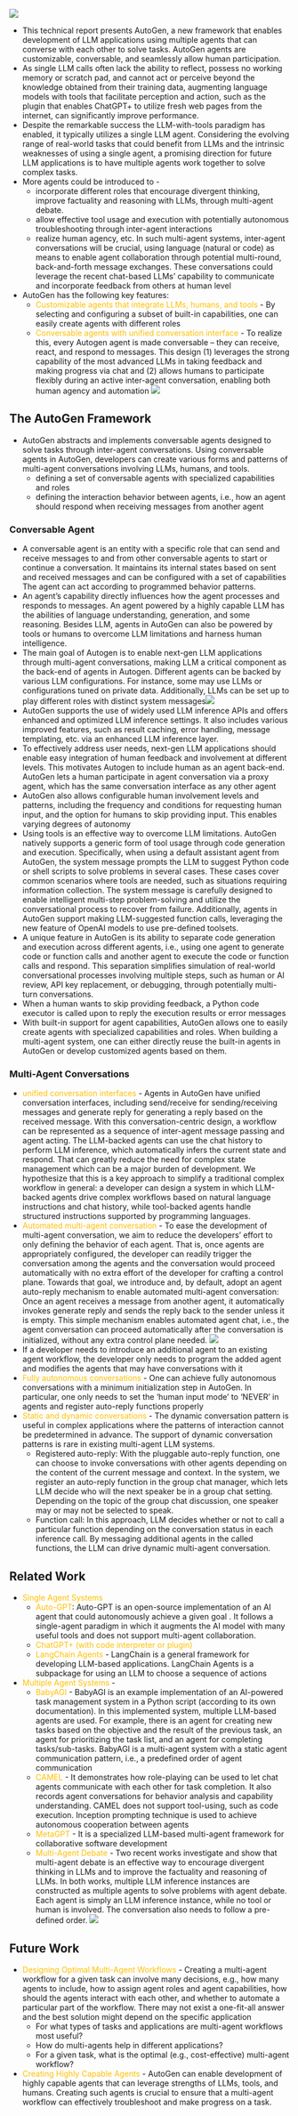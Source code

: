 ![](../Images/Pasted%20image%2020230929182930.png)
- This technical report presents AutoGen, a new framework that enables development of LLM applications using multiple agents that can converse with each other to solve tasks. AutoGen agents are customizable, conversable, and seamlessly allow human participation.
- As single LLM calls often lack the ability to reflect, possess no working memory or scratch pad, and cannot act or perceive beyond the knowledge obtained from their training data, augmenting language models with tools that facilitate perception and action, such as the plugin that enables ChatGPT+ to utilize fresh web pages from the internet, can significantly improve performance.
- Despite the remarkable success the LLM-with-tools paradigm has enabled, it typically utilizes a single LLM agent. Considering the evolving range of real-world tasks that could benefit from LLMs and the intrinsic weaknesses of using a single agent, a promising direction for future LLM applications is to have multiple agents work together to solve complex tasks.
- More agents could be introduced to -
	- incorporate different roles that encourage divergent thinking, improve factuality and reasoning with LLMs, through multi-agent debate.
	- allow effective tool usage and execution with potentially autonomous troubleshooting through inter-agent interactions
	- realize human agency, etc. In such multi-agent systems, inter-agent conversations will be crucial, using language (natural or code) as means to enable agent collaboration through potential multi-round, back-and-forth message exchanges. These conversations could leverage the recent chat-based LLMs’ capability to communicate and incorporate feedback from others at human level
- AutoGen has the following key features:
	- <span style="color:#ffc000">Customizable agents that integrate LLMs, humans, and tools</span> - By selecting and configuring a subset of built-in capabilities, one can easily create agents with different roles
	- <span style="color:#ffc000">Conversable agents with unified conversation interface</span> - To realize this, every Autogen agent is made conversable – they can receive, react, and respond to messages. This design (1) leverages the strong capability of the most advanced LLMs in taking feedback and making progress via chat and (2) allows humans to participate flexibly during an active inter-agent conversation, enabling both human agency and automation
![](../Images/Pasted%20image%2020230929185553.png)
## The AutoGen Framework

- AutoGen abstracts and implements conversable agents designed to solve tasks through inter-agent conversations. Using conversable agents in AutoGen, developers can create various forms and patterns of multi-agent conversations involving LLMs, humans, and tools.
	- defining a set of conversable agents with specialized capabilities and roles
	- defining the interaction behavior between agents, i.e., how an agent should respond when receiving messages from another agent
### Conversable Agent
 - A conversable agent is an entity with a specific role that can send and receive messages to and from other conversable agents to start or continue a conversation. It maintains its internal states based on sent and received messages and can be configured with a set of capabilities The agent can act according to programmed behavior patterns.
 - An agent’s capability directly influences how the agent processes and responds to messages. An agent powered by a highly capable LLM has the abilities of language understanding, generation, and some reasoning. Besides LLM, agents in AutoGen can also be powered by tools or humans to overcome LLM limitations and harness human intelligence.
 - The main goal of Autogen is to enable next-gen LLM applications through multi-agent conversations, making LLM a critical component as the back-end of agents in Autogen. Different agents can be backed by various LLM configurations. For instance, some may use LLMs or configurations tuned on private data. Additionally, LLMs can be set up to play different roles with distinct system messages![](../Images/Pasted%20image%2020230930230150.png)
 - AutoGen supports the use of widely used LLM inference APIs and offers enhanced and optimized LLM inference settings. It also includes various improved features, such as result caching, error handling, message templating, etc. via an enhanced LLM inference layer.
 - To effectively address user needs, next-gen LLM applications should enable easy integration of human feedback and involvement at different levels. This motivates Autogen to include human as an agent back-end. AutoGen lets a human participate in agent conversation via a proxy agent, which has the same conversation interface as any other agent
 - AutoGen also allows configurable human involvement levels and patterns, including the frequency and conditions for requesting human input, and the option for humans to skip providing input. This enables varying degrees of autonomy
 - Using tools is an effective way to overcome LLM limitations. AutoGen natively supports a generic form of tool usage through code generation and execution. Specifically, when using a default assistant agent from AutoGen, the system message prompts the LLM to suggest Python code or shell scripts to solve problems in several cases. These cases cover common scenarios where tools are needed, such as situations requiring information collection. The system message is carefully designed to enable intelligent multi-step problem-solving and utilize the conversational process to recover from failure. Additionally, agents in AutoGen support making LLM-suggested function calls, leveraging the new feature of OpenAI models to use pre-defined toolsets.
 - A unique feature in AutoGen is its ability to separate code generation and execution across different agents, i.e., using one agent to generate code or function calls and another agent to execute the code or function calls and respond. This separation simplifies simulation of real-world conversational processes involving multiple steps, such as human or AI review, API key replacement, or debugging, through potentially multi-turn conversations.
 - When a human wants to skip providing feedback, a Python code executor is called upon to reply the execution results or error messages
 - With built-in support for agent capabilities, AutoGen allows one to easily create agents with specialized capabilities and roles. When building a multi-agent system, one can either directly reuse the built-in agents in AutoGen or develop customized agents based on them.
### Multi-Agent Conversations
- <span style="color:#ffc000">unified conversation interfaces</span> - Agents in AutoGen have unified conversation interfaces, including send/receive for sending/receiving messages and generate reply for generating a reply based on the received message. With this conversation-centric design, a workflow can be represented as a sequence of inter-agent message passing and agent acting. The LLM-backed agents can use the chat history to perform LLM inference, which automatically infers the current state and respond. That can greatly reduce the need for complex state management which can be a major burden of development. We hypothesize that this is a key approach to simplify a traditional complex workflow in general: a developer can design a system in which LLM-backed agents drive complex workflows based on natural language instructions and chat history, while tool-backed agents handle structured instructions supported by programming languages.
- <span style="color:#ffc000">Automated multi-agent conversation</span> - To ease the development of multi-agent conversation, we aim to reduce the developers’ effort to only defining the behavior of each agent. That is, once agents are appropriately configured, the developer can readily trigger the conversation among the agents and the conversation would proceed automatically with no extra effort of the developer for crafting a control plane. Towards that goal, we introduce and, by default, adopt an agent auto-reply mechanism to enable automated multi-agent conversation: Once an agent receives a message from another agent, it automatically invokes generate reply and sends the reply back to the sender unless it is empty. This simple mechanism enables automated agent chat, i.e., the agent conversation can proceed automatically after the conversation is initialized, without any extra control plane needed. ![](../Images/Pasted%20image%2020230930232810.png)
- If a developer needs to introduce an additional agent to an existing agent workflow, the developer only needs to program the added agent and modifies the agents that may have conversations with it
- <span style="color:#ffc000">Fully autonomous conversations</span> - One can achieve fully autonomous conversations with a minimum initialization step in AutoGen. In particular, one only needs to set the ‘human input mode’ to ‘NEVER’ in agents and register auto-reply functions properly
- <span style="color:#ffc000">Static and dynamic conversations</span> - The dynamic conversation pattern is useful in complex applications where the patterns of interaction cannot be predetermined in advance. The support of dynamic conversation patterns is rare in existing multi-agent LLM systems.
	- Registered auto-reply: With the pluggable auto-reply function, one can choose to invoke conversations with other agents depending on the content of the current message and context. In the system, we register an auto-reply function in the group chat manager, which lets LLM decide who will the next speaker be in a group chat setting. Depending on the topic of the group chat discussion, one speaker may or may not be selected to speak.
	- Function call: In this approach, LLM decides whether or not to call a particular function depending on the conversation status in each inference call. By messaging additional agents in the called functions, the LLM can drive dynamic multi-agent conversation.
## Related Work
- <span style="color:#ffc000">Single Agent Systems</span>
	- <span style="color:#ffc000">Auto-GPT</span>: Auto-GPT is an open-source implementation of an AI agent that could autonomously achieve a given goal . It follows a single-agent paradigm in which it augments the AI model with many useful tools and does not support multi-agent collaboration.
	- <span style="color:#ffc000">ChatGPT+ (with code interpreter or plugin)</span>
	- <span style="color:#ffc000">LangChain Agents</span> - LangChain is a general framework for developing LLM-based applications. LangChain Agents is a subpackage for using an LLM to choose a sequence of actions
- <span style="color:#ffc000">Multiple Agent Systems</span> - 
	- <span style="color:#ffc000">BabyAGI</span> - BabyAGI is an example implementation of an AI-powered task management system in a Python script (according to its own documentation). In this implemented system, multiple LLM-based agents are used. For example, there is an agent for creating new tasks based on the objective and the result of the previous task, an agent for prioritizing the task list, and an agent for completing tasks/sub-tasks. BabyAGI is a multi-agent system with a static agent communication pattern, i.e., a predefined order of agent communication
	- <span style="color:#ffc000">CAMEL</span> - It demonstrates how role-playing can be used to let chat agents communicate with each other for task completion. It also records agent conversations for behavior analysis and capability understanding. CAMEL does not support tool-using, such as code execution. Inception prompting technique is used to achieve autonomous cooperation between agents
	- <span style="color:#ffc000">MetaGPT</span> - It is a specialized LLM-based multi-agent framework for collaborative software development
	- <span style="color:#ffc000">Multi-Agent Debate</span> - Two recent works investigate and show that multi-agent debate is an effective way to encourage divergent thinking in LLMs and to improve the factuality and reasoning of LLMs. In both works, multiple LLM inference instances are constructed as multiple agents to solve problems with agent debate. Each agent is simply an LLM inference instance, while no tool or human is involved. The conversation also needs to follow a pre-defined order.
![](../Images/Pasted%20image%2020231001161005.png)
## Future Work

 - <span style="color:#ffc000">Designing Optimal Multi-Agent Workflows</span> - Creating a multi-agent workflow for a given task can involve many decisions, e.g., how many agents to include, how to assign agent roles and agent capabilities, how should the agents interact with each other, and whether to automate a particular part of the workflow. There may not exist a one-fit-all answer and the best solution might depend on the specific application
	 - For what types of tasks and applications are multi-agent workflows most useful?
	 - How do multi-agents help in different applications?
	 - For a given task, what is the optimal (e.g., cost-effective) multi-agent workflow?
- <span style="color:#ffc000">Creating Highly Capable Agents</span> - AutoGen can enable development of highly capable agents that can leverage strengths of LLMs, tools, and humans. Creating such agents is crucial to ensure that a multi-agent workflow can effectively troubleshoot and make progress on a task.
